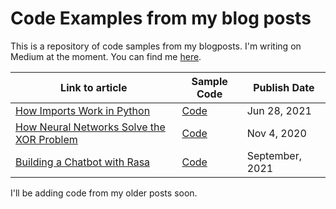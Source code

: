 # Code Examples from my blog posts

This is a repository of code samples from my blogposts. I'm writing on Medium at the moment. You can find me [here](https://polaris000.medium.com).

| Link to article  | Sample Code | Publish Date|
| ------------- | ------------- | ------------ |
| [How Imports Work in Python](https://betterprogramming.pub/how-imports-work-in-python-59c2943d87dc?sk=9034d9c99e6b83d93a3c1a37f000f4a7)  | [Code](./PythonImportExample)  | Jun 28, 2021|
| [How Neural Networks Solve the XOR Problem](https://towardsdatascience.com/how-neural-networks-solve-the-xor-problem-59763136bdd7)  | [Code](./XOR_Perceptron) | Nov 4, 2020|
| [Building a Chatbot with Rasa]()  | [Code](./RasaChatbot) | September, 2021|


I'll be adding code from my older posts soon.
